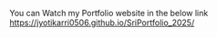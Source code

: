 You can Watch my Portfolio website in the below link
https://jyotikarri0506.github.io/SriPortfolio_2025/
